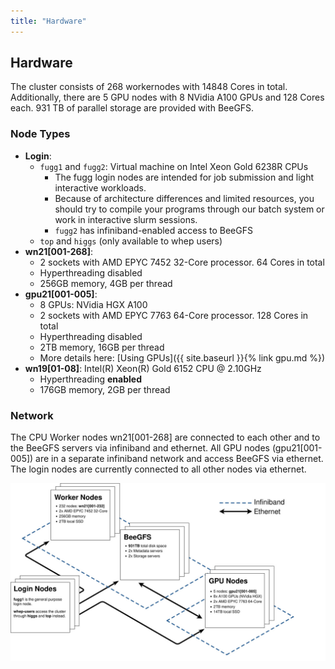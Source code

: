 ```yaml
---
title: "Hardware"
---
```


## Hardware
The cluster consists of 268 workernodes with 14848 Cores in total.
Additionally, there are 5 GPU nodes with 8 NVidia A100 GPUs and 128 Cores each.
931 TB of parallel storage are provided with BeeGFS.


### Node Types
- **Login**: 
  - `fugg1` and `fugg2`: Virtual machine on Intel Xeon Gold 6238R CPUs
    - The fugg login nodes are intended for job submission and light interactive workloads.
    - Because of architecture differences and limited resources, you should try to compile your programs through our batch system or work in interactive slurm sessions.
    - `fugg2` has infiniband-enabled access to BeeGFS
  - `top` and `higgs` (only available to whep users)
- **wn21[001-268]**: 
  - 2 sockets with AMD EPYC 7452 32-Core processor. 64 Cores in total
  - Hyperthreading disabled
  - 256GB memory, 4GB per thread
- **gpu21[001-005]**:
  - 8 GPUs: NVidia HGX A100
  - 2 sockets with AMD EPYC 7763 64-Core processor. 128 Cores in total
  - Hyperthreading disabled
  - 2TB memory, 16GB per thread
  - More details here: [Using GPUs]({{ site.baseurl }}{% link gpu.md %})
- **wn19[01-08]**: Intel(R) Xeon(R) Gold 6152 CPU @ 2.10GHz
  - Hyperthreading **enabled**
  - 176GB memory, 2GB per thread


### Network
The CPU Worker nodes wn21[001-268] are connected to each other and to the BeeGFS servers via infiniband and ethernet.
All GPU nodes (gpu21[001-005]) are in a separate infiniband network and access BeeGFS via ethernet.
The login nodes are currently connected to all other nodes via ethernet.

[![Hardware and network layout of PLEIADES](assets/img/pleiades_layout.jpg)](assets/img/pleiades_layout.jpg)
